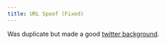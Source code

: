 ```yaml
---
title: URL Spoof (Fixed)
---
```


Was duplicate but made a good [twitter background](https://pbs.twimg.com/profile_banners/1434853055154036740/1631047884/1500x500).
